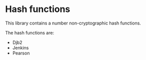 # Hash functions

This library contains a number non-cryptographic hash functions.

The hash functions are:
- Djb2
- Jenkins
- Pearson
